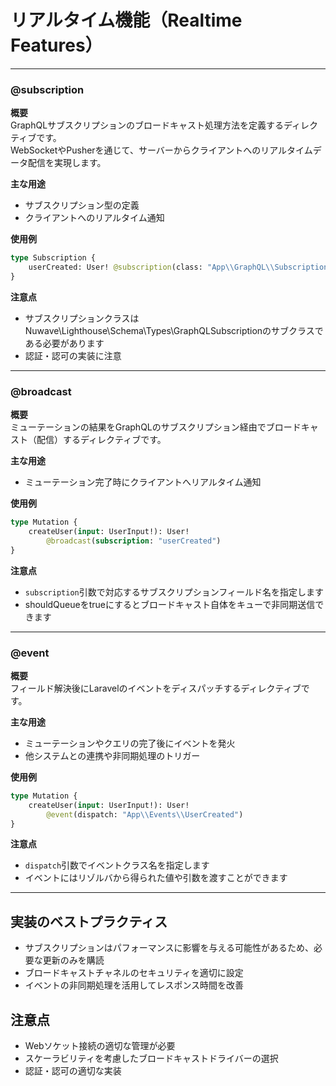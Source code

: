 # リアルタイム機能（Realtime Features）

---

### @subscription

**概要**  
GraphQLサブスクリプションのブロードキャスト処理方法を定義するディレクティブです。  
WebSocketやPusherを通じて、サーバーからクライアントへのリアルタイムデータ配信を実現します。

**主な用途**
- サブスクリプション型の定義
- クライアントへのリアルタイム通知

**使用例**
```graphql
type Subscription {
    userCreated: User! @subscription(class: "App\\GraphQL\\Subscriptions\\UserCreated")
}
```

**注意点**
- サブスクリプションクラスはNuwave\Lighthouse\Schema\Types\GraphQLSubscriptionのサブクラスである必要があります
- 認証・認可の実装に注意

---

### @broadcast

**概要**  
ミューテーションの結果をGraphQLのサブスクリプション経由でブロードキャスト（配信）するディレクティブです。

**主な用途**
- ミューテーション完了時にクライアントへリアルタイム通知

**使用例**
```graphql
type Mutation {
    createUser(input: UserInput!): User!
        @broadcast(subscription: "userCreated")
}
```

**注意点**
- `subscription`引数で対応するサブスクリプションフィールド名を指定します
- shouldQueueをtrueにするとブロードキャスト自体をキューで非同期送信できます

---

### @event

**概要**  
フィールド解決後にLaravelのイベントをディスパッチするディレクティブです。

**主な用途**
- ミューテーションやクエリの完了後にイベントを発火
- 他システムとの連携や非同期処理のトリガー

**使用例**
```graphql
type Mutation {
    createUser(input: UserInput!): User!
        @event(dispatch: "App\\Events\\UserCreated")
}
```

**注意点**
- `dispatch`引数でイベントクラス名を指定します
- イベントにはリゾルバから得られた値や引数を渡すことができます

---

## 実装のベストプラクティス
- サブスクリプションはパフォーマンスに影響を与える可能性があるため、必要な更新のみを購読
- ブロードキャストチャネルのセキュリティを適切に設定
- イベントの非同期処理を活用してレスポンス時間を改善

## 注意点
- Webソケット接続の適切な管理が必要
- スケーラビリティを考慮したブロードキャストドライバーの選択
- 認証・認可の適切な実装
